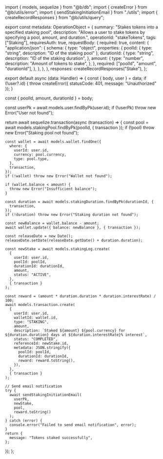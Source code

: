 import { models, sequelize } from "@b/db";
import { createError } from "@b/utils/error";
import { sendStakingInitiationEmail } from "./utils";
import { createRecordResponses } from "@b/utils/query";

export const metadata: OperationObject = {
  summary: "Stakes tokens into a specified staking pool",
  description:
    "Allows a user to stake tokens by specifying a pool, amount, and duration.",
  operationId: "stakeTokens",
  tags: ["Staking"],
  requiresAuth: true,
  requestBody: {
    required: true,
    content: {
      "application/json": {
        schema: {
          type: "object",
          properties: {
            poolId: { type: "string", description: "ID of the staking pool" },
            durationId: {
              type: "string",
              description: "ID of the staking duration",
            },
            amount: {
              type: "number",
              description: "Amount of tokens to stake",
            },
          },
          required: ["poolId", "amount", "durationId"],
        },
      },
    },
  },
  responses: createRecordResponses("Stake"),
};

export default async (data: Handler) => {
  const { body, user } = data;
  if (!user?.id) {
    throw createError({ statusCode: 401, message: "Unauthorized" });
  }

  const { poolId, amount, durationId } = body;

  const userPk = await models.user.findByPk(user.id);
  if (!userPk) throw new Error("User not found");

  return await sequelize.transaction(async (transaction) => {
    const pool = await models.stakingPool.findByPk(poolId, { transaction });
    if (!pool) throw new Error("Staking pool not found");

    const wallet = await models.wallet.findOne({
      where: {
        userId: user.id,
        currency: pool.currency,
        type: pool.type,
      },
      transaction,
    });
    if (!wallet) throw new Error("Wallet not found");

    if (wallet.balance < amount) {
      throw new Error("Insufficient balance");
    }

    const duration = await models.stakingDuration.findByPk(durationId, {
      transaction,
    });
    if (!duration) throw new Error("Staking duration not found");

    const newBalance = wallet.balance - amount;
    await wallet.update({ balance: newBalance }, { transaction });

    const releaseDate = new Date();
    releaseDate.setDate(releaseDate.getDate() + duration.duration);

    const newStake = await models.stakingLog.create(
      {
        userId: user.id,
        poolId: poolId,
        durationId: durationId,
        amount,
        status: "ACTIVE",
      },
      { transaction }
    );

    const reward = (amount * duration.duration * duration.interestRate) / 100;
    await models.transaction.create(
      {
        userId: user.id,
        walletId: wallet.id,
        type: "STAKING",
        amount,
        description: `Staked ${amount} ${pool.currency} for ${duration.duration} days at ${duration.interestRate}% interest`,
        status: "COMPLETED",
        referenceId: newStake.id,
        metadata: JSON.stringify({
          poolId: poolId,
          durationId: durationId,
          reward: reward.toString(),
        }),
      },
      { transaction }
    );

    // Send email notification
    try {
      await sendStakingInitiationEmail(
        userPk,
        newStake,
        pool,
        reward.toString()
      );
    } catch (error) {
      console.error("Failed to send email notification", error);
    }
    return {
      message: "Tokens staked successfully",
    };
  });
};
